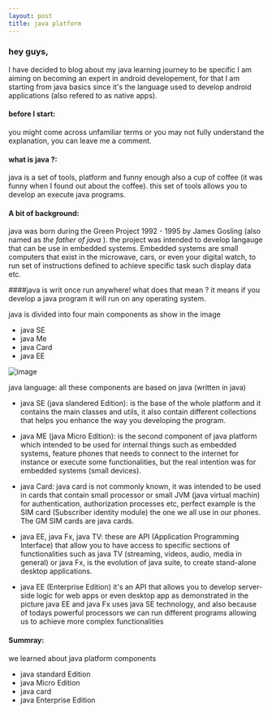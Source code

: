 ```yaml
---
layout: post
title: java platform
---
```


### hey guys,
I have decided to blog about my java learning journey to be specific I am aiming on becoming an expert in android developement, for that I am starting from java basics since it's the language used to develop android applications (also refered to as native apps).


#### before I start:

you might come across unfamiliar terms or you may not fully understand the explanation, you can leave me a comment.


#### what is java ?:
java is a set of tools, platform and funny enough also a cup of coffee (it was funny when I found out about the coffee).
this set of tools allows you to develop an execute java programs.
#### A bit of background:

java was born during the Green Project 1992 - 1995 by James Gosling (also named as <i>the father of java</i> ).
the project was intended to develop langauge that can be use in embedded systems. Embedded systems are small computers that exist in the microwave, cars, or even your digital watch, to run set of instructions defined to achieve specific task such display data etc.

####java is writ once run anywhere!
what does that mean ?
it means if you develop a java program it will run on any operating system.

java is divided into four main components as show in the image

-  java SE
-  java Me
-  java Card
-  java EE

![image](../images/java-platform-componenet.png)

 java language: all these components are based on java (written in java)
- java SE (java slandered Edition): is the base of the whole platform and it contains the main classes and utils, it also contain different collections that helps you enhance the way you developing the program.
- java ME (java Micro Edition): is the second component of java platform which intended to be used for internal things such as embedded systems, feature phones that needs to connect to the internet for instance or execute some functionalities, but the real intention was for embedded systems (small devices).
- java Card: java card is not commonly known, it was intended to be used in cards that contain small processor or small JVM (java virtual machin) for authentication, authorization processes etc, perfect example is the SIM card (Subscriber identity module) the one we all use in our phones. The GM SIM cards are java cards.

- java EE, java Fx, java TV: these are API (Application Programming Interface) that allow you to have access to specific sections of functionalities such as java TV (streaming, videos, audio, media in general) or java Fx, is the evolution of java suite, to create stand-alone desktop applications.
 - java EE (Enterprise Edition) it's an API that allows you to develop server-side logic for web apps or even desktop app as demonstrated in the picture
 java EE and java Fx uses java SE technology, and also because of todays powerful processors we can run different programs allowing us to achieve more complex functionalities

#### Summray:
 we learned about java platform components
 - java standard Edition
 - java Micro Edition
 - java card
 - java Enterprise Edition